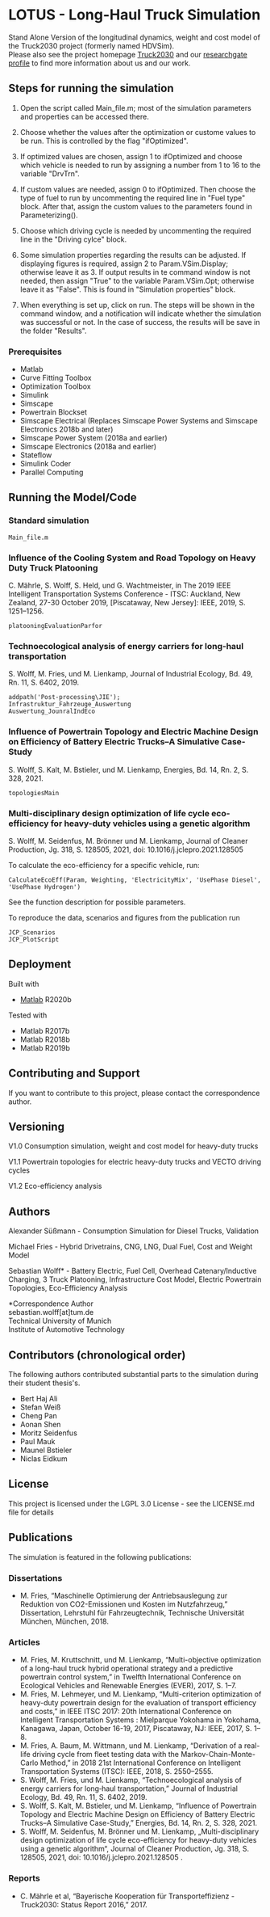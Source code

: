 # LOTUS - Long-Haul Truck Simulation

Stand Alone Version of the longitudinal dynamics, weight and cost model of the Truck2030 project (formerly named HDVSim).  
Please also see the project homepage [Truck2030](https://www.mw.tum.de/en/ftm/main-research/vehicle-concepts/truck-2030-bavarian-cooperation-for-transport-efficiency/) and our [researchgate profile](https://www.researchgate.net/project/Truck2030) to find more information about us and our work.


## Steps for running the simulation
1. Open the script called Main_file.m; most of the simulation parameters
  and properties can be accessed there.

2. Choose whether the values after the optimization or custome values to
  be run. This is controlled by the flag "ifOptimized".

3. If optimized values are chosen, assign 1 to ifOptimized and choose
  which vehicle is needed to run by assigning a number from 1 to 16 to
  the variable "DrvTrn".

4. If custom values are needed, assign 0 to ifOptimized. Then choose the
  type of fuel to run by uncommenting the required line in "Fuel type"
  block. After that, assign the custom values to the parameters found in
  Parameterizing().

5. Choose which driving cycle is needed by uncommenting the required line
  in the "Driving cylce" block.

6. Some simulation properties regarding the results can be adjusted. If
  displaying figures is required, assign 2 to Param.VSim.Display;
  otherwise leave it as 3. If output results in te command window is not
  needed, then assign "True" to the variable Param.VSim.Opt; otherwise
  leave it as "False". This is found in "Simulation properties" block.

7. When everything is set up, click on run. The steps will be shown in the
  command window, and a notification will indicate whether the simulation
  was successful or not. In the case of success, the results will be save
  in the folder "Results".

### Prerequisites

* Matlab
* Curve Fitting Toolbox
* Optimization Toolbox
* Simulink
* Simscape
* Powertrain Blockset
* Simscape Electrical (Replaces Simscape Power Systems and Simscape Electronics 2018b and later)
* Simscape Power System (2018a and earlier)
* Simscape Electronics (2018a and earlier)
* Stateflow
* Simulink Coder
* Parallel Computing

## Running the Model/Code
### Standard simulation
```
Main_file.m
```

### Influence of the Cooling System and Road Topology on Heavy Duty Truck Platooning
C. Mährle, S. Wolff, S. Held, und G. Wachtmeister, in The 2019 IEEE Intelligent Transportation Systems Conference - ITSC: Auckland, New Zealand, 27-30 October 2019, [Piscataway, New Jersey]: IEEE, 2019, S. 1251–1256.
```
platooningEvaluationParfor
```

### Technoecological analysis of energy carriers for long‐haul transportation
S. Wolff, M. Fries, und M. Lienkamp, Journal of Industrial Ecology, Bd. 49, Rn. 11, S. 6402, 2019.
```
addpath('Post-processing\JIE');
Infrastruktur_Fahrzeuge_Auswertung
Auswertung_JounralIndEco
```

### Influence of Powertrain Topology and Electric Machine Design on Efficiency of Battery Electric Trucks–A Simulative Case-Study
S. Wolff, S. Kalt, M. Bstieler, und M. Lienkamp, Energies, Bd. 14, Rn. 2, S. 328, 2021.
```
topologiesMain
```
### Multi-disciplinary design optimization of life cycle eco-efficiency for heavy-duty vehicles using a genetic algorithm
S. Wolff, M. Seidenfus, M. Brönner und M. Lienkamp, Journal of Cleaner Production, Jg. 318, S. 128505, 2021, doi: 10.1016/j.jclepro.2021.128505               

To calculate the eco-efficiency for a specific vehicle, run:
```
CalculateEcoEff(Param, Weighting, 'ElectricityMix', 'UsePhase Diesel', 'UsePhase Hydrogen')
```
See the function description for possible parameters.

To reproduce the data, scenarios and figures from the publication run
```
JCP_Scenarios
JCP_PlotScript
```

## Deployment
Built with

* [Matlab](https://de.mathworks.com/products/matlab.html) R2020b

Tested with
* Matlab R2017b
* Matlab R2018b
* Matlab R2019b



## Contributing and Support

If you want to contribute to this project, please contact the correspondence author.

## Versioning
V1.0 Consumption simulation, weight and cost model for heavy-duty trucks

V1.1 Powertrain topologies for electric heavy-duty trucks and VECTO driving cycles

V1.2 Eco-efficiency analysis


## Authors
Alexander Süßmann - Consumption Simulation for Diesel Trucks, Validation

Michael Fries - Hybrid Drivetrains, CNG, LNG, Dual Fuel, Cost and Weight Model

Sebastian Wolff* - Battery Electric, Fuel Cell, Overhead Catenary/Inductive Charging, 3 Truck Platooning, Infrastructure Cost Model, Electric Powertrain Topologies, Eco-Efficiency Analysis

*Correspondence Author  
sebastian.wolff[at]tum.de  
Technical University of Munich  
Institute of Automotive Technology

## Contributors (chronological order)
The following authors contributed substantial parts to the simulation during their student thesis's.

* Bert Haj Ali
* Stefan Weiß
* Cheng Pan
* Aonan Shen
* Moritz Seidenfus
* Paul Mauk
* Maunel Bstieler
* Niclas Eidkum


## License
This project is licensed under the LGPL 3.0 License - see the LICENSE.md file for details


## Publications
The simulation is featured in the following publications:
### Dissertations

* M. Fries, “Maschinelle Optimierung der Antriebsauslegung zur Reduktion von CO2-Emissionen und Kosten im Nutzfahrzeug,” Dissertation, Lehrstuhl für Fahrzeugtechnik, Technische Universität München, München, 2018.
### Articles

* M. Fries, M. Kruttschnitt, und M. Lienkamp, “Multi-objective optimization of a long-haul truck hybrid operational strategy and a predictive powertrain control system,” in Twelfth International Conference on Ecological Vehicles and Renewable Energies (EVER), 2017, S. 1–7.
* M. Fries, M. Lehmeyer, und M. Lienkamp, “Multi-criterion optimization of heavy-duty powertrain design for the evaluation of transport efficiency and costs,” in IEEE ITSC 2017: 20th International Conference on Intelligent Transportation Systems : Mielparque Yokohama in Yokohama, Kanagawa, Japan, October 16-19, 2017, Piscataway, NJ: IEEE, 2017, S. 1–8.
* M. Fries, A. Baum, M. Wittmann, und M. Lienkamp, “Derivation of a real-life driving cycle from fleet testing data with the Markov-Chain-Monte-Carlo Method,” in 2018 21st International Conference on Intelligent Transportation Systems (ITSC): IEEE, 2018, S. 2550–2555.
* S. Wolff, M. Fries, und M. Lienkamp, “Technoecological analysis of energy carriers for long‐haul transportation,” Journal of Industrial Ecology, Bd. 49, Rn. 11, S. 6402, 2019.
* S. Wolff, S. Kalt, M. Bstieler, und M. Lienkamp, “Influence of Powertrain Topology and Electric Machine Design on Efficiency of Battery Electric Trucks–A Simulative Case-Study,” Energies, Bd. 14, Rn. 2, S. 328, 2021.
* S. Wolff, M. Seidenfus, M. Brönner und M. Lienkamp, „Multi-disciplinary design optimization of life cycle eco-efficiency for heavy-duty vehicles using a genetic algorithm“, Journal of Cleaner Production, Jg. 318, S. 128505, 2021, doi: 10.1016/j.jclepro.2021.128505                                                  .

### Reports
* C. Mährle et al, “Bayerische Kooperation für Transporteffizienz - Truck2030: Status Report 2016,” 2017.
